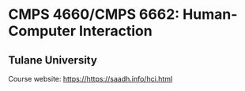# CMPS 4660/CMPS 6662: Human-Computer Interaction

## Tulane University

Course website: <https://https://saadh.info/hci.html>
